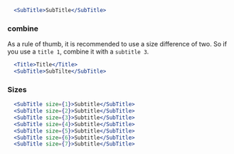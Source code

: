 ```jsx
  <SubTitle>SubTitle</SubTitle>
```

### combine
As a rule of thumb, it is recommended to use a size difference of two. So if you use a `title 1`, combine it with a `subtitle 3`.
```jsx
  <Title>Title</Title>
  <SubTitle>SubTilte</SubTitle>
```
### Sizes

```jsx
  <SubTitle size={1}>Subtitle</SubTitle>
  <SubTitle size={2}>Subtitle</SubTitle>
  <SubTitle size={3}>Subtitle</SubTitle>
  <SubTitle size={4}>Subtitle</SubTitle>
  <SubTitle size={5}>Subtitle</SubTitle>
  <SubTitle size={6}>Subtitle</SubTitle>
  <SubTitle size={7}>Subtitle</SubTitle>
```
